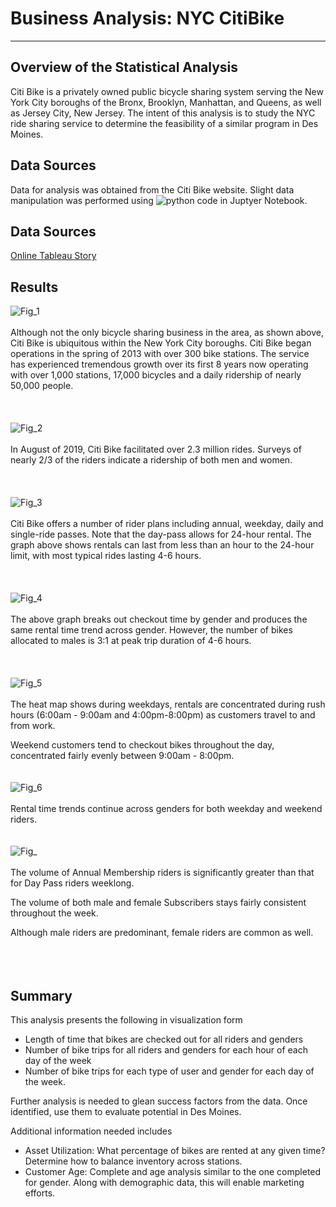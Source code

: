 # Business Analysis: NYC CitiBike
----------------------------------------------------------------------------------

## Overview of the Statistical Analysis 
Citi Bike is a privately owned public bicycle sharing system serving the New York City boroughs of the Bronx, Brooklyn, Manhattan, and Queens, as well as Jersey City, New Jersey. The intent of this analysis is to study the NYC ride sharing service to determine the feasibility of a similar program in Des Moines.  

## Data Sources
Data for analysis was obtained from the Citi Bike website. Slight data manipulation was performed using ![python code](NYC_CitiBike_Challenge.ipynb) in Juptyer Notebook.  

## Data Sources
[Online Tableau Story](https://public.tableau.com/profile/mike.hankinson#!/vizhome/Module14_Challenge_Deliverable2/StoryCitiBike?publish=yes)


## Results


![Fig_1](Pictures/6Map.PNG)
<br>
<br>
Although not the only bicycle sharing business in the area, as shown above, Citi Bike is ubiquitous within the New York City boroughs.  Citi Bike began operations in the spring of 2013 with over 300 bike stations.  The service has experienced tremendous growth over its first 8 years now operating with over 1,000 stations, 17,000 bicycles and a daily ridership of nearly 50,000 people.  
<br>
<br>
<br>
![Fig_2](Pictures/7PieGender.PNG)
<br>
<br>
In August of 2019, Citi Bike facilitated over 2.3 million rides. Surveys of nearly 2/3 of the riders indicate a ridership of both men and women.  
<br>
<br>
<br>
![Fig_3](Pictures/1CheckoutTimeAllRiders.PNG)
<br>
<br>
Citi Bike offers a number of rider plans including annual, weekday, daily and single-ride passes. Note that the day-pass allows for 24-hour rental.  The graph above shows rentals can last from less than an hour to the 24-hour limit, with most typical rides lasting 4-6 hours.     
<br>
<br>
<br>
![Fig_4](Pictures/2CheckoutTimeGender.PNG)
<br>
<br>
The above graph breaks out checkout time by gender and produces the same rental time trend across gender.  However, the number of bikes allocated to males is 3:1 at peak trip duration of 4-6 hours.  
<br>
<br>
<br>
![Fig_5](Pictures/3TripsByWeekdayPerHour.PNG)
<br>
<br>
The heat map shows during weekdays, rentals are concentrated during rush hours (6:00am - 9:00am and 4:00pm-8:00pm) as customers travel to and from work.  

Weekend customers tend to checkout bikes throughout the day, concentrated fairly evenly between 9:00am - 8:00pm.
<br>
<br>
<br>
![Fig_6](Pictures/4TripsByWeekdayPerGender.PNG)
<br>
<br>
Rental time trends continue across genders for both weekday and weekend riders.
<br>
<br>
<br>
![Fig_](Pictures/5TripsByGenderByWeekday.PNG)
<br>
<br>
The volume of Annual Membership riders is significantly greater than that for Day Pass riders weeklong.  

The volume of both male and female Subscribers stays fairly consistent throughout the week.  

Although male riders are predominant, female riders are common as well.   
<br>
<br>
<br>
## Summary
This analysis presents the following in visualization form

* Length of time that bikes are checked out for all riders and genders
* Number of bike trips for all riders and genders for each hour of each day of the week
* Number of bike trips for each type of user and gender for each day of the week.

Further analysis is needed to glean success factors from the data.  Once identified, use them to evaluate potential in Des Moines.  

Additional information needed includes
* Asset Utilization:  What percentage of bikes are rented at any given time? Determine how to balance inventory across stations.  
* Customer Age: Complete and age analysis similar to the one completed for gender.  Along with demographic data, this will enable marketing efforts.  
